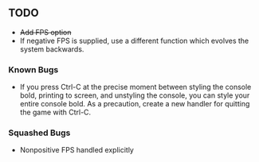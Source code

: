 ## TODO

- <strike>Add FPS option</strike>
- If negative FPS is supplied, use a different function which evolves the
system backwards.

### Known Bugs

- If you press Ctrl-C at the precise moment between styling the console bold,
printing to screen, and unstyling the console, you can style your entire console
bold. As a precaution, create a new handler for quitting the game with Ctrl-C.

### Squashed Bugs

- Nonpositive FPS handled explicitly
